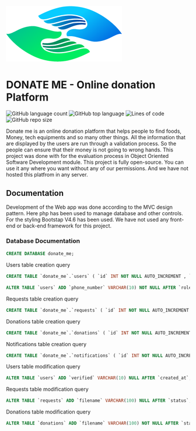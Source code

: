 # ![image info](./public/images/logo.png)

# DONATE ME - Online donation Platform

![GitHub language count](https://img.shields.io/github/languages/count/Hex-Clan-OOSD/donate-me)
![GitHub top language](https://img.shields.io/github/languages/top/Hex-Clan-OOSD/donate-me)
![Lines of code](https://img.shields.io/tokei/lines/github/Hex-Clan-OOSD/donate-me)
![GitHub repo size](https://img.shields.io/github/repo-size/Hex-Clan-OOSD/donate-me)

Donate me is an online donation platform that helps people to find foods, Money, tech equipments and so many other things.
All the information that are displayed by the users are run through a validation process. So the people can ensure that their money is not
going to wrong hands. This project was done with for the evaluation process in Object Oriented Software Development module. This project
is fully open-source. You can use it any where you want without any of our permissions. And we have not hosted this platfrom in
any server.

## Documentation

Development of the Web app was done according to the MVC design pattern. Here php has been used to manage database and other controls.
For the styling Bootstap V4.6 has been used. We have not used any front-end or back-end framework for this project.

### Database Documentation

```sql
CREATE DATABASE donate_me;
```

Users table creation query

```sql
CREATE TABLE `donate_me`.`users` ( `id` INT NOT NULL AUTO_INCREMENT , `first_name` VARCHAR(20) NOT NULL , `last_name` VARCHAR(20) NOT NULL , `email` VARCHAR(50) NOT NULL , `password` VARCHAR(255) NOT NULL , `role` VARCHAR(10) NOT NULL , `created_at` TIMESTAMP NOT NULL , PRIMARY KEY (`id`)) ENGINE = InnoDB;
```

```sql
ALTER TABLE `users` ADD `phone_number` VARCHAR(10) NOT NULL AFTER `role`, ADD `address_line_1` VARCHAR(20) NOT NULL AFTER `phone_number`, ADD `address_line_2` VARCHAR(20) NOT NULL AFTER `address_line_1`, ADD `city_town` VARCHAR(20) NOT NULL AFTER `address_line_2`, ADD `postal_code` VARCHAR(10) NOT NULL AFTER `city_town`, ADD `state` VARCHAR(20) NOT NULL AFTER `postal_code`;
```

Requests table creation query

```sql
CREATE TABLE `donate_me`.`requests` ( `id` INT NOT NULL AUTO_INCREMENT , `title` VARCHAR(50) NOT NULL , `description` VARCHAR(500) NOT NULL , `total_amount` INT NOT NULL , `collected_amount` INT NOT NULL , `user_id` INT NOT NULL , `status` VARCHAR(10) NOT NULL , `created_at` TIMESTAMP NOT NULL , PRIMARY KEY (`id`)) ENGINE = InnoDB;
```

Donations table creation query

```sql
CREATE TABLE `donate_me`.`donations` ( `id` INT NOT NULL AUTO_INCREMENT , `request_id` INT NOT NULL , `user_id` INT NOT NULL , `amount` INT NOT NULL , `status` VARCHAR(10) NOT NULL , `created_at` TIMESTAMP NOT NULL , PRIMARY KEY (`id`)) ENGINE = InnoDB;
```

Notifications table creation query

```sql
CREATE TABLE `donate_me`.`notifications` ( `id` INT NOT NULL AUTO_INCREMENT , `title` VARCHAR(50) NOT NULL , `description` VARCHAR(250) NOT NULL , `status` VARCHAR(10) NOT NULL , `user_id` INT NOT NULL , `created_at` TIMESTAMP NOT NULL , PRIMARY KEY (`id`)) ENGINE = InnoDB;
```

Users table modification query

```sql
ALTER TABLE `users` ADD `verified` VARCHAR(10) NULL AFTER `created_at`;
```

Requests table modification query

```sql
ALTER TABLE `requests` ADD `filename` VARCHAR(100) NULL AFTER `status`;
```

Donations table modification query

```sql
ALTER TABLE `donations` ADD `filename` VARCHAR(100) NOT NULL AFTER `status`;
```
